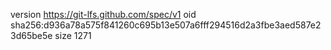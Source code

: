 version https://git-lfs.github.com/spec/v1
oid sha256:d936a78a575f841260c695b13e507a6fff294516d2a3fbe3aed587e23d65be5e
size 1271
